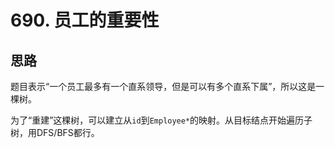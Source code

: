 # 690. 员工的重要性

## 思路

题目表示“一个员工最多有一个直系领导，但是可以有多个直系下属”，所以这是一棵树。

为了“重建”这棵树，可以建立从`id`到`Employee*`的映射。从目标结点开始遍历子树，用DFS/BFS都行。
